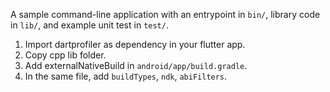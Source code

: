A sample command-line application with an entrypoint in `bin/`, library code
in `lib/`, and example unit test in `test/`.


1. Import dartprofiler as dependency in your flutter app.
2. Copy cpp lib folder.
3. Add externalNativeBuild in `android/app/build.gradle`.
4. In the same file, add `buildTypes`, `ndk`, `abiFilters`.
